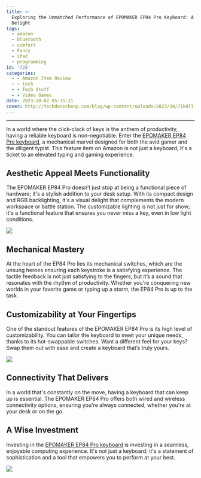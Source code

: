 ```yaml
---
title: >-
  Exploring the Unmatched Performance of EPOMAKER EP84 Pro Keyboard: A Gamer’s
  Delight
tags:
  - amazon
  - bluetooth
  - comfort
  - Fancy
  - iPad
  - programming
id: '725'
categories:
  - - Amazon Item Review
  - - tech
  - - Tech Stuff
  - - Video Games
date: 2023-10-02 05:35:21
cover: http://techdonecheap.com/blog/wp-content/uploads/2023/10/71k0ll-wbtl._ac_sx679_-300x300.jpg
---
```


* * *

In a world where the click-clack of keys is the anthem of productivity, having a reliable keyboard is non-negotiable. Enter the [EPOMAKER EP84 Pro keyboard](https://www.amazon.com/dp/B0B56CM1D7/ref=cm_sw_r_as_gl_api_gl_i_D7A3PQ84X58DNPF257PW?linkCode=ml1&tag=techdonecheap-20), a mechanical marvel designed for both the avid gamer and the diligent typist. This feature item on Amazon is not just a keyboard; it's a ticket to an elevated typing and gaming experience.

## Aesthetic Appeal Meets Functionality

The EPOMAKER EP84 Pro doesn’t just stop at being a functional piece of hardware; it's a stylish addition to your desk setup. With its compact design and RGB backlighting, it's a visual delight that complements the modern workspace or battle station. The customizable lighting is not just for show; it's a functional feature that ensures you never miss a key, even in low light conditions.

![](http://techdonecheap.com/blog/wp-content/uploads/2023/10/61kvozx5mvl.__ac_sx300_sy300_ql70_fmwebp_-1.jpg)

## Mechanical Mastery

At the heart of the EP84 Pro lies its mechanical switches, which are the unsung heroes ensuring each keystroke is a satisfying experience. The tactile feedback is not just satisfying to the fingers, but it’s a sound that resonates with the rhythm of productivity. Whether you're conquering new worlds in your favorite game or typing up a storm, the EP84 Pro is up to the task.

## Customizability at Your Fingertips

One of the standout features of the EPOMAKER EP84 Pro is its high level of customizability. You can tailor the keyboard to meet your unique needs, thanks to its hot-swappable switches. Want a different feel for your keys? Swap them out with ease and create a keyboard that’s truly yours.

![](http://techdonecheap.com/blog/wp-content/uploads/2023/10/71k0ll-wbtl._ac_sx679_-300x300.jpg)

## Connectivity That Delivers

In a world that's constantly on the move, having a keyboard that can keep up is essential. The EPOMAKER EP84 Pro offers both wired and wireless connectivity options, ensuring you're always connected, whether you're at your desk or on the go.

## A Wise Investment

Investing in the [EPOMAKER EP84 Pro keyboard](https://www.amazon.com/dp/B0B56CM1D7/ref=cm_sw_r_as_gl_api_gl_i_D7A3PQ84X58DNPF257PW?linkCode=ml1&tag=techdonecheap-20) is investing in a seamless, enjoyable computing experience. It's not just a keyboard; it's a statement of sophistication and a tool that empowers you to perform at your best.

![](http://techdonecheap.com/blog/wp-content/uploads/2023/10/71b4q4jrc6l._ac_sx679_-300x300.jpg)